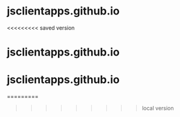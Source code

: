 # jsclientapps.github.io
<<<<<<<<< saved version
# jsclientapps.github.io
# jsclientapps.github.io
=========

>>>>>>>>> local version